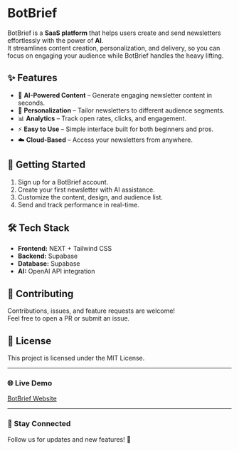 # BotBrief

BotBrief is a **SaaS platform** that helps users create and send newsletters effortlessly with the power of **AI**.  
It streamlines content creation, personalization, and delivery, so you can focus on engaging your audience while BotBrief handles the heavy lifting.  

## ✨ Features
- 📝 **AI-Powered Content** – Generate engaging newsletter content in seconds.  
- 🎯 **Personalization** – Tailor newsletters to different audience segments.  
- 📊 **Analytics** – Track open rates, clicks, and engagement.  
- ⚡ **Easy to Use** – Simple interface built for both beginners and pros.  
- ☁️ **Cloud-Based** – Access your newsletters from anywhere.  

## 🚀 Getting Started
1. Sign up for a BotBrief account.  
2. Create your first newsletter with AI assistance.  
3. Customize the content, design, and audience list.  
4. Send and track performance in real-time.  

## 🛠️ Tech Stack
- **Frontend:** NEXT + Tailwind CSS  
- **Backend:** Supabase
- **Database:** Supabase
- **AI:** OpenAI API integration  

## 🤝 Contributing
Contributions, issues, and feature requests are welcome!  
Feel free to open a PR or submit an issue.  

## 📜 License
This project is licensed under the MIT License.  

---

### 🌐 Live Demo
[BotBrief Website](https:we-arent-live-yet.com)  

---

### 📩 Stay Connected
Follow us for updates and new features! 🚀
